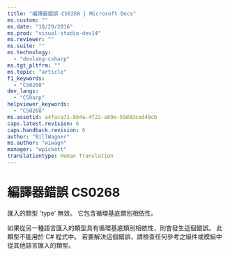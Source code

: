 ```yaml
---
title: "編譯器錯誤 CS0268 | Microsoft Docs"
ms.custom: ""
ms.date: "10/29/2016"
ms.prod: "visual-studio-dev14"
ms.reviewer: ""
ms.suite: ""
ms.technology: 
  - "devlang-csharp"
ms.tgt_pltfrm: ""
ms.topic: "article"
f1_keywords: 
  - "CS0268"
dev_langs: 
  - "CSharp"
helpviewer_keywords: 
  - "CS0268"
ms.assetid: a4faca71-8b4a-4f22-a89e-59d92ced48cb
caps.latest.revision: 6
caps.handback.revision: 6
author: "BillWagner"
ms.author: "wiwagn"
manager: "wpickett"
translationtype: Human Translation
---
```

# 編譯器錯誤 CS0268
匯入的類型 'type' 無效。 它包含循環基底類別相依性。  
  
 如果從另一種語言匯入的類型具有循環基底類別相依性，則會發生這個錯誤。 此類型不能用於 C\# 程式中。 若要解決這個錯誤，請檢查任何參考之組件或模組中從其他語言匯入的類型。